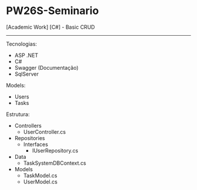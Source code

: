 # PW26S-Seminario

[Academic Work] [C#] - Basic CRUD

---

Tecnologias:

- ASP .NET
- C#
- Swagger (Documentação)
- SqlServer


Models:

- Users
- Tasks


Estrutura:

- Controllers
  - UserController.cs
- Repositories
  - Interfaces
    - IUserRepository.cs
- Data
  - TaskSystemDBContext.cs
- Models
  - TaskModel.cs
  - UserModel.cs
